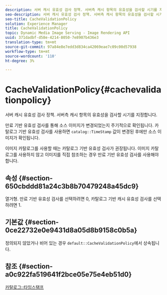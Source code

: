 ```yaml
---
description: 서버 캐시 유효성 검사 정책. 서버측 캐시 항목의 유효성을 검사할 시기를 지정합니다.
seo-description: 서버 캐시 유효성 검사 정책. 서버측 캐시 항목의 유효성을 검사할 시기를 지정합니다.
seo-title: CacheValidationPolicy
solution: Experience Manager
title: CacheValidationPolicy
topic: Dynamic Media Image Serving - Image Rendering API
uuid: 371dadbf-d58e-4214-8050-7e8907b436e3
translation-type: tm+mt
source-git-commit: 97a84e8e7edd3d834ca42069eae7c09c00d57938
workflow-type: tm+mt
source-wordcount: '110'
ht-degree: 3%

---
```



# CacheValidationPolicy{#cachevalidationpolicy}

서버 캐시 유효성 검사 정책. 서버측 캐시 항목의 유효성을 검사할 시기를 지정합니다.

만료 기반 유효성 검사를 통해 소스 이미지가 변경되었는지 주기적으로 확인됩니다. 카탈로그 기반 유효성 검사를 사용하면 `catalog::TimeStamp` 값이 변경된 후에만 소스 이미지가 확인됩니다.

이미지 카탈로그를 사용할 때는 카탈로그 기반 유효성 검사가 권장됩니다. 이미지 카탈로그를 사용하지 않고 이미지를 직접 참조하는 경우 만료 기반 유효성 검사를 사용해야 합니다.

## 속성 {#section-650cbddd81a24c3b8b70479248a45dc9}

열거형. 만료 기반 유효성 검사를 선택하려면 0, 카탈로그 기반 캐시 유효성 검사를 선택하려면 1.

## 기본값 {#section-0ce22732e0e9431d8a05d8b9158c0b5a}

정의되지 않았거나 비어 있는 경우 `default::CacheValidationPolicy`에서 상속됩니다.

## 참조 {#section-a0c922fa519641f2bce05e75e4eb51d0}

[카탈로그::타임스탬프](../../../../../is-api/image-catalog/image-serving-api-ref/c-image-catalog-reference/c-image-svg-data-reference/c-svg-data-reference/r-timestamp-svg.md#reference-59a27b72f4cb4a53a3baba83214c4ded)
